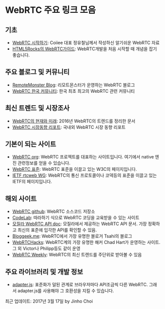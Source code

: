 # WebRTC 주요 링크 모음
## 기초
- [WebRTC 시작하기](https://coiiee.com/blog.php?idx=2): Coiiee 대표 정유철님께서 작성하신 알기쉬운 WebRTC 자료
- [HTML5Rocks의 WebRTC가이드](https://www.html5rocks.com/ko/tutorials/webrtc/basics/): WebRTC개발을 처음 시작할 때 개념을 잡기 좋습니다.

## 주요 블로그 및 커뮤니티
- [RemoteMonster Blog](http://blog.remotemonster.com): 리모트몬스터가 운영하는 WebRTC 블로그
- [WebRTC 한국 커뮤니티](https://www.facebook.com/groups/rtc.korea/): 한국 최초 최고의 WebRTC 관련 커뮤니티

## 최신 트렌드 및 시장조사
- [WebRTC의 현재와 미래](https://blog.remotemonster.com/webrtc-%ED%98%84%EC%9E%AC%EC%99%80-%EB%AF%B8%EB%9E%98-8858579a4264): 2016년 WebRTC의 트렌드를 정리한 문서
- [WebRTC 시장동향 리포트](https://blog.remotemonster.com/webrtc-%EC%8B%9C%EC%9E%A5%EB%8F%99%ED%96%A5-%EB%A6%AC%ED%8F%AC%ED%8A%B8-f880a45a3bce): 국내외 WebRTC 시장 동향 리포트

## 기본이 되는 사이트
- [WebRTC org](https://webrtc.org/): WebRTC 프로젝트를 대표하는 사이트입니다. 여기에서 native 엔진 관련정보를 얻을 수 있습니다.
- [WebRTC 표준](https://www.w3.org/TR/webrtc/): WebRTC 표준을 이끌고 있는 W3C의 페이지입니다.
- [IETF rtcweb WG](https://tools.ietf.org/wg/rtcweb/): WebRTC의 통신 프로토콜이나 코덱등의 표준을 이끌고 있는 IETF의 페이지입니다.

## 해외 사이트
- [WebRTC github](https://github.com/webrtc): WebRTC 소스코드 저장소
- [CodeLab](https://bitbucket.org/webrtc/codelab): 따라하기 식으로 WebRTC 코딩을 교육받을 수 있는 사이트
- [모질라 WebRTC API doc](https://developer.mozilla.org/ko/docs/Web/API/WebRTC_API): 모질라에서 제공하는 WebRTC API 문서. 가장 정확하고 최신의 표준에 입각한 API를 확인할 수 있음.
- [Bloggeek.me](https://bloggeek.me/): WebRTC에서 가장 유명한 블로거 Tsahi의 블로그
- [WebRTCHacks](https://webrtchacks.com/): WebRTC계의 가장 유명한 해커 Chad Hart가 운영하는 사이트. 그 외 Victor나 Philipp등도 같이 운영
- [WebRTC Weekly](https://webrtcweekly.com/): WebRTC의 최신 트렌드를 주단위로 받아볼 수 있음

## 주요 라이브러리 및 개발 정보
- [adapter.js](https://github.com/webrtc/adapter): 표준화가 덜된 관계로 브라우저마다 API조금씩 다른 WebRTC. 그래서 adapter.js를 사용해야 그 호환성을 지킬 수 있습니다.

최근 업데이트: 2017년 3월 17일 by Jinho Choi
